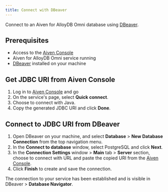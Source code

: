 ```yaml
---
title: Connect with DBeaver
---
```


Connect to an Aiven for AlloyDB Omni database using [DBeaver](https://dbeaver.com/).

## Prerequisites

- Access to the [Aiven Console](https://console.aiven.io/)
- Aiven for AlloyDB Omni service running
- [DBeaver](https://dbeaver.io/download/) installed on your machine

## Get JDBC URI from Aiven Console

1. Log in to [Aiven Console](https://console.aiven.io/) and go
1. On the service's <ConsoleLabel name="overview"/> page, select **Quick connect**.
1. Choose to connect with Java.
1. Copy the generated JDBC URI and click **Done**.

## Connect to JDBC URI from DBeaver

1. Open DBeaver on your machine, and select **Database** > **New Database Connection**
   from the top navigation menu.
1. In the **Connect to database** window, select PostgreSQL and click **Next**.
1. In the **Connection Settings** window > **Main** tab > **Server** section,
   choose to connect with URL and paste the copied URI from the
   [Aiven Console](https://console.aiven.io/).
1. Click **Finish** to create and save the connection.

The connection to your service has been established and is visible in
DBeaver > **Database Navigator**.
